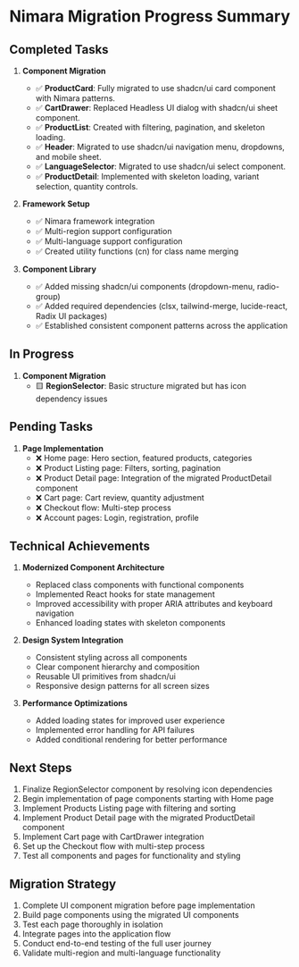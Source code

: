 # Nimara Migration Progress Summary

## Completed Tasks

1. **Component Migration**
   - ✅ **ProductCard**: Fully migrated to use shadcn/ui card component with Nimara patterns.
   - ✅ **CartDrawer**: Replaced Headless UI dialog with shadcn/ui sheet component.
   - ✅ **ProductList**: Created with filtering, pagination, and skeleton loading.
   - ✅ **Header**: Migrated to use shadcn/ui navigation menu, dropdowns, and mobile sheet.
   - ✅ **LanguageSelector**: Migrated to use shadcn/ui select component.
   - ✅ **ProductDetail**: Implemented with skeleton loading, variant selection, quantity controls.

2. **Framework Setup**
   - ✅ Nimara framework integration
   - ✅ Multi-region support configuration
   - ✅ Multi-language support configuration
   - ✅ Created utility functions (cn) for class name merging

3. **Component Library**
   - ✅ Added missing shadcn/ui components (dropdown-menu, radio-group)
   - ✅ Added required dependencies (clsx, tailwind-merge, lucide-react, Radix UI packages)
   - ✅ Established consistent component patterns across the application

## In Progress

1. **Component Migration**
   - 🟨 **RegionSelector**: Basic structure migrated but has icon dependency issues

## Pending Tasks

1. **Page Implementation**
   - ❌ Home page: Hero section, featured products, categories
   - ❌ Product Listing page: Filters, sorting, pagination
   - ❌ Product Detail page: Integration of the migrated ProductDetail component
   - ❌ Cart page: Cart review, quantity adjustment
   - ❌ Checkout flow: Multi-step process
   - ❌ Account pages: Login, registration, profile

## Technical Achievements

1. **Modernized Component Architecture**
   - Replaced class components with functional components
   - Implemented React hooks for state management
   - Improved accessibility with proper ARIA attributes and keyboard navigation
   - Enhanced loading states with skeleton components

2. **Design System Integration**
   - Consistent styling across all components
   - Clear component hierarchy and composition
   - Reusable UI primitives from shadcn/ui
   - Responsive design patterns for all screen sizes

3. **Performance Optimizations**
   - Added loading states for improved user experience
   - Implemented error handling for API failures
   - Added conditional rendering for better performance

## Next Steps

1. Finalize RegionSelector component by resolving icon dependencies
2. Begin implementation of page components starting with Home page
3. Implement Products Listing page with filtering and sorting
4. Implement Product Detail page with the migrated ProductDetail component
5. Implement Cart page with CartDrawer integration
6. Set up the Checkout flow with multi-step process
7. Test all components and pages for functionality and styling

## Migration Strategy

1. Complete UI component migration before page implementation
2. Build page components using the migrated UI components
3. Test each page thoroughly in isolation
4. Integrate pages into the application flow
5. Conduct end-to-end testing of the full user journey
6. Validate multi-region and multi-language functionality 